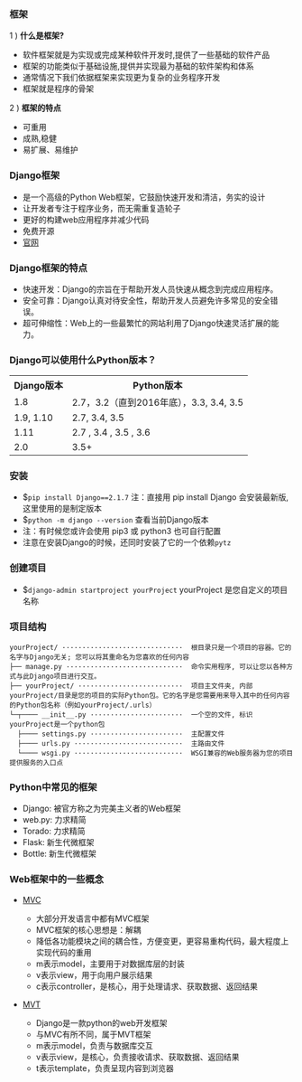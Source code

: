 ### 框架

1 ) **什么是框架?**

- 软件框架就是为实现或完成某种软件开发时,提供了一些基础的软件产品
- 框架的功能类似于基础设施,提供并实现最为基础的软件架构和体系
- 通常情况下我们依据框架来实现更为复杂的业务程序开发
- 框架就是程序的骨架

2 ) **框架的特点**

- 可重用
- 成熟,稳健
- 易扩展、易维护

### Django框架

- 是一个高级的Python Web框架，它鼓励快速开发和清洁，务实的设计
- 让开发者专注于程序业务，而无需重复造轮子
- 更好的构建web应用程序并减少代码
- 免费开源
- [官网](https://www.djangoproject.com/)

### Django框架的特点

- 快速开发：Django的宗旨在于帮助开发人员快速从概念到完成应用程序。
- 安全可靠：Django认真对待安全性，帮助开发人员避免许多常见的安全错误。
- 超可伸缩性：Web上的一些最繁忙的网站利用了Django快速灵活扩展的能力。

### Django可以使用什么Python版本？

<table>
  <tr><th>Django版本</th><th>Python版本</th></tr>
  <tr><td>1.8</td><td>2.7，3.2（直到2016年底），3.3, 3.4, 3.5</td></tr>
  <tr><td>1.9, 1.10</td><td>2.7, 3.4, 3.5</td></tr>
  <tr><td>1.11</td><td>2.7 , 3.4 , 3.5 , 3.6</td></tr>
  <tr><td>2.0</td><td>3.5+</td></tr>
</table>

### 安装
- $`pip install Django==2.1.7` 注：直接用 pip install Django 会安装最新版, 这里使用的是制定版本
- $`python -m django --version` 查看当前Django版本
- 注：有时候您或许会使用 pip3 或 python3 也可自行配置
- 注意在安装Django的时候，还同时安装了它的一个依赖`pytz`

### 创建项目

- $`django-admin startproject yourProject` yourProject 是您自定义的项目名称

### 项目结构

```
yourProject/ ······························  根目录只是一个项目的容器。它的名字与Django无关; 您可以将其重命名为您喜欢的任何内容
├── manage.py ·····························  命令实用程序, 可以让您以各种方式与此Django项目进行交互。
├── yourProject/ ··························  项目主文件夹, 内部yourProject/目录是您的项目的实际Python包。它的名字是您需要用来导入其中的任何内容的Python包名称（例如yourProject/.urls）
└─┬──── __init__.py ·······················  一个空的文件, 标识yourProject是一个python包
  ├──── settings.py ·······················  主配置文件
  ├──── urls.py ···························  主路由文件
  └──── wsgi.py ···························  WSGI兼容的Web服务器为您的项目提供服务的入口点
```

### Python中常见的框架

- Django: 被官方称之为完美主义者的Web框架
- web.py: 力求精简
- Torado: 力求精简
- Flask: 新生代微框架
- Bottle: 新生代微框架

### Web框架中的一些概念

- [MVC](https://blog.csdn.net/zuiyingong6567/article/details/80150834)
  * 大部分开发语言中都有MVC框架
  * MVC框架的核心思想是：解耦
  * 降低各功能模块之间的耦合性，方便变更，更容易重构代码，最大程度上实现代码的重用
  * m表示model，主要用于对数据库层的封装
  * v表示view，用于向用户展示结果
  * c表示controller，是核心，用于处理请求、获取数据、返回结果


- [MVT](https://blog.csdn.net/weixin_41790086/article/details/80726480)
  * Django是一款python的web开发框架
  * 与MVC有所不同，属于MVT框架
  * m表示model，负责与数据库交互
  * v表示view，是核心，负责接收请求、获取数据、返回结果
  * t表示template，负责呈现内容到浏览器